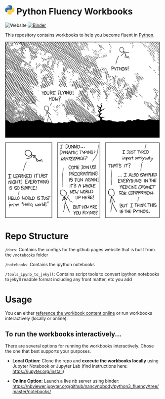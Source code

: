 # <img width="30" src="notebooks/figures/python-logo.png"/> Python Fluency Workbooks

![Website](https://img.shields.io/badge/launch-website-yellow)
[![Binder](https://mybinder.org/badge_logo.svg)](https://mybinder.org/v2/gh/nancynobody/python3_fluency/tree/master/notebooks/master)

This repository contains workbooks to help you become fluent in [Python](https://docs.python.org/3/).

<img width="500" src="notebooks/figures/python-xkcdc.png"/>

# Repo Structure

`/docs`: Contains the configs for the github pages website that is built from the `/notebooks` folder

`/notebooks`: Contains the ipython notebooks

`/tools_ipynb_to_jekyll`: Contains script tools to convert ipython notebooks to jekyll readble format including any front matter, etc you add

# Usage

You can either [reference the workbook content online](https://nancynobody.github.io/python3_fluency) or run workbooks interactively (locally or online).

## To run the workbooks interactively...
There are several options for running the workbooks interactively. Chose the one that best supports your purposes.

* **Local Option:** Clone the repo and **execute the workbooks locally** using Jupyter Notebook or Jupyter Lab (find instructions here: https://jupyter.org/install)

* **Online Option:** Launch a live nb server using binder: https://nbviewer.jupyter.org/github/nancynobody/python3_fluency/tree/master/notebooks/